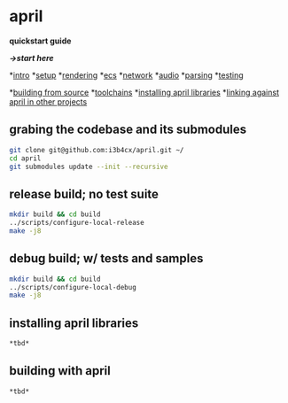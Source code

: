 # april #

**quickstart guide**

***->start here***

*[intro]()
*[setup]()
*[rendering]()
*[ecs]()
*[network]()
*[audio]()
*[parsing]()
*[testing]()

*[building from source]()
*[toolchains]()
*[installing april libraries]()
*[linking against april in other projects]()

## grabing the codebase and its submodules ##
```bash
git clone git@github.com:i3b4cx/april.git ~/
cd april
git submodules update --init --recursive
```

## release build; no test suite ##
```bash
mkdir build && cd build
../scripts/configure-local-release
make -j8
```

## debug build; w/ tests and samples ##
```bash
mkdir build && cd build
../scripts/configure-local-debug
make -j8
```

## installing april libraries ##
```bash
*tbd*
```

## building with april ##
```bash
*tbd*
```
